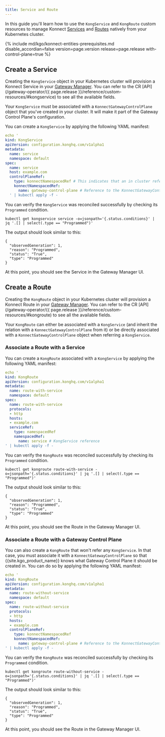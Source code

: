 ```yaml
---
title: Service and Route
---
```


In this guide you'll learn how to use the `KongService` and `KongRoute` custom resources to
manage Konnect [Services](/konnect/gateway-manager/configuration/#gateway-services)
and [Routes](/konnect/gateway-manager/configuration/#routes) natively from your Kubernetes cluster.

{% include md/kgo/konnect-entities-prerequisites.md disable_accordian=false version=page.version release=page.release
with-control-plane=true %}

## Create a Service

Creating the `KongService` object in your Kubernetes cluster will provision a Konnect Service in
your [Gateway Manager](/konnect/gateway-manager).
You can refer to the CR [API](/gateway-operator/{{ page.release }}/reference/custom-resources/#kongservice)
to see all the available fields.

Your `KongService` must be associated with a `KonnectGatewayControlPlane` object that you've created in your cluster.
It will make it part of the Gateway Control Plane's configuration.

You can create a `KongService` by applying the following YAML manifest:

```yaml
echo '
kind: KongService
apiVersion: configuration.konghq.com/v1alpha1
metadata:
  name: service
  namespace: default
spec:
  name: service
  host: example.com
  controlPlaneRef:
    type: konnectNamespacedRef # This indicates that an in cluster reference is used
    konnectNamespacedRef:
      name: gateway-control-plane # Reference to the KonnectGatewayControlPlane object
  ' | kubectl apply -f -
```

You can verify the `KongService` was reconciled successfully by checking its `Programmed` condition.

```shell
kubectl get kongservice service -o=jsonpath='{.status.conditions}' | jq '.[] | select(.type == "Programmed")'
```

The output should look similar to this:

```console
{
  "observedGeneration": 1,
  "reason": "Programmed",
  "status": "True",
  "type": "Programmed"
}
```

At this point, you should see the Service in the Gateway Manager UI.

## Create a Route

Creating the `KongRoute` object in your Kubernetes cluster will provision a Konnect Route in
your [Gateway Manager](/konnect/gateway-manager).
You can refer to the CR [API](/gateway-operator/{{ page.release }}/reference/custom-resources/#kongroute) to see all the available fields.

Your `KongRoute` can either be associated with a `KongService` (and inherit the relation with a `KonnectGatewayControlPlane` from it)
or be directly associated with a `KonnectGatewayControlPlane` object when referring a `KongService`.

### Associate a Route with a Service

You can create a `KongRoute` associated with a `KongService` by applying the following YAML manifest:

```yaml
echo '
kind: KongRoute
apiVersion: configuration.konghq.com/v1alpha1
metadata:
  name: route-with-service
  namespace: default
spec:
  name: route-with-service
  protocols:
  - http
  hosts:
  - example.com
  serviceRef:
    type: namespacedRef
    namespacedRef:
      name: service # KongService reference
' | kubectl apply -f -
```

You can verify the `KongRoute` was reconciled successfully by checking its `Programmed` condition.

```shell
kubectl get kongroute route-with-service -o=jsonpath='{.status.conditions}' | jq '.[] | select(.type == "Programmed")' 
```

The output should look similar to this:

```console
{
  "observedGeneration": 1,
  "reason": "Programmed",
  "status": "True",
  "type": "Programmed"
}
```

At this point, you should see the Route in the Gateway Manager UI.

### Associate a Route with a Gateway Control Plane

You can also create a `KongRoute` that won't refer any `KongService`. In that case, you must associate it with a 
`KonnectGatewayControlPlane` so that {{site.kgo_product_name}} knows what Gateway Control Plane it should be created in.
You can do so by applying the following YAML manifest:

```yaml
echo '
kind: KongRoute
apiVersion: configuration.konghq.com/v1alpha1
metadata:
  name: route-without-service
  namespace: default
spec:
  name: route-without-service
  protocols:
  - http
  hosts:
  - example.com
  controlPlaneRef:
    type: konnectNamespacedRef
    konnectNamespacedRef:
      name: gateway-control-plane # Reference to the KonnectGatewayControlPlane object
' | kubectl apply -f -
```

You can verify the `KongRoute` was reconciled successfully by checking its `Programmed` condition.

```shell
kubectl get kongroute route-without-service -o=jsonpath='{.status.conditions}' | jq '.[] | select(.type == "Programmed")' 
```

The output should look similar to this:

```console
{
  "observedGeneration": 1,
  "reason": "Programmed",
  "status": "True",
  "type": "Programmed"
}
```

At this point, you should see the Route in the Gateway Manager UI.
